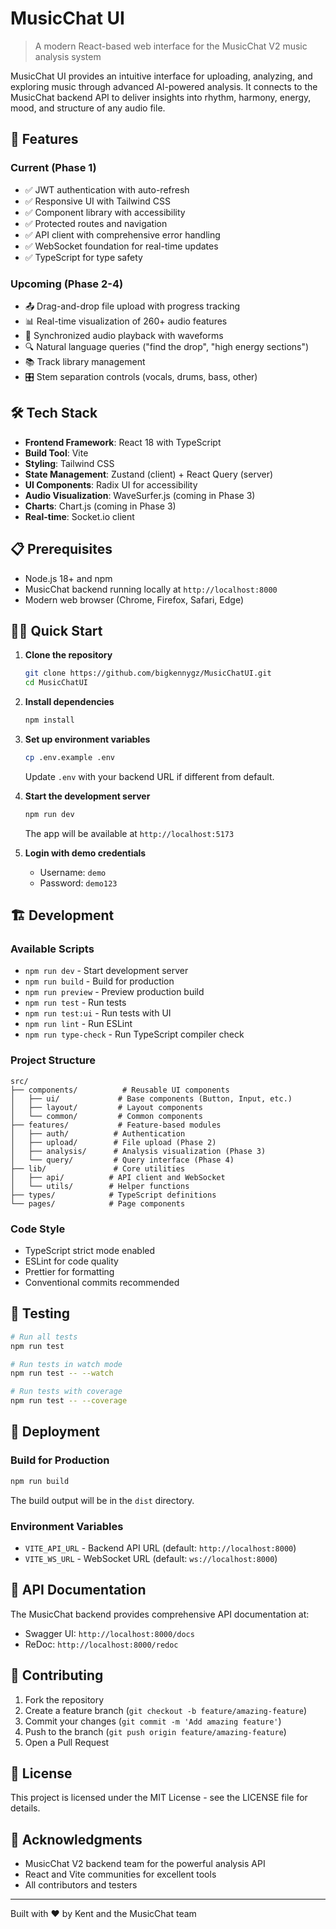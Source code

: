 # MusicChat UI

> A modern React-based web interface for the MusicChat V2 music analysis system

MusicChat UI provides an intuitive interface for uploading, analyzing, and exploring music through advanced AI-powered analysis. It connects to the MusicChat backend API to deliver insights into rhythm, harmony, energy, mood, and structure of any audio file.

## 🚀 Features

### Current (Phase 1)
- ✅ JWT authentication with auto-refresh
- ✅ Responsive UI with Tailwind CSS
- ✅ Component library with accessibility
- ✅ Protected routes and navigation
- ✅ API client with comprehensive error handling
- ✅ WebSocket foundation for real-time updates
- ✅ TypeScript for type safety

### Upcoming (Phase 2-4)
- 📤 Drag-and-drop file upload with progress tracking
- 📊 Real-time visualization of 260+ audio features
- 🎵 Synchronized audio playback with waveforms
- 🔍 Natural language queries ("find the drop", "high energy sections")
- 📚 Track library management
- 🎛️ Stem separation controls (vocals, drums, bass, other)

## 🛠️ Tech Stack

- **Frontend Framework**: React 18 with TypeScript
- **Build Tool**: Vite
- **Styling**: Tailwind CSS
- **State Management**: Zustand (client) + React Query (server)
- **UI Components**: Radix UI for accessibility
- **Audio Visualization**: WaveSurfer.js (coming in Phase 3)
- **Charts**: Chart.js (coming in Phase 3)
- **Real-time**: Socket.io client

## 📋 Prerequisites

- Node.js 18+ and npm
- MusicChat backend running locally at `http://localhost:8000`
- Modern web browser (Chrome, Firefox, Safari, Edge)

## 🏃‍♂️ Quick Start

1. **Clone the repository**
   ```bash
   git clone https://github.com/bigkennygz/MusicChatUI.git
   cd MusicChatUI
   ```

2. **Install dependencies**
   ```bash
   npm install
   ```

3. **Set up environment variables**
   ```bash
   cp .env.example .env
   ```
   Update `.env` with your backend URL if different from default.

4. **Start the development server**
   ```bash
   npm run dev
   ```
   The app will be available at `http://localhost:5173`

5. **Login with demo credentials**
   - Username: `demo`
   - Password: `demo123`

## 🏗️ Development

### Available Scripts

- `npm run dev` - Start development server
- `npm run build` - Build for production
- `npm run preview` - Preview production build
- `npm run test` - Run tests
- `npm run test:ui` - Run tests with UI
- `npm run lint` - Run ESLint
- `npm run type-check` - Run TypeScript compiler check

### Project Structure

```
src/
├── components/          # Reusable UI components
│   ├── ui/             # Base components (Button, Input, etc.)
│   ├── layout/         # Layout components
│   └── common/         # Common components
├── features/           # Feature-based modules
│   ├── auth/          # Authentication
│   ├── upload/        # File upload (Phase 2)
│   ├── analysis/      # Analysis visualization (Phase 3)
│   └── query/         # Query interface (Phase 4)
├── lib/               # Core utilities
│   ├── api/          # API client and WebSocket
│   └── utils/        # Helper functions
├── types/            # TypeScript definitions
└── pages/            # Page components
```

### Code Style

- TypeScript strict mode enabled
- ESLint for code quality
- Prettier for formatting
- Conventional commits recommended

## 🧪 Testing

```bash
# Run all tests
npm run test

# Run tests in watch mode
npm run test -- --watch

# Run tests with coverage
npm run test -- --coverage
```

## 🚀 Deployment

### Build for Production

```bash
npm run build
```

The build output will be in the `dist` directory.

### Environment Variables

- `VITE_API_URL` - Backend API URL (default: `http://localhost:8000`)
- `VITE_WS_URL` - WebSocket URL (default: `ws://localhost:8000`)

## 📝 API Documentation

The MusicChat backend provides comprehensive API documentation at:
- Swagger UI: `http://localhost:8000/docs`
- ReDoc: `http://localhost:8000/redoc`

## 🤝 Contributing

1. Fork the repository
2. Create a feature branch (`git checkout -b feature/amazing-feature`)
3. Commit your changes (`git commit -m 'Add amazing feature'`)
4. Push to the branch (`git push origin feature/amazing-feature`)
5. Open a Pull Request

## 📄 License

This project is licensed under the MIT License - see the LICENSE file for details.

## 🙏 Acknowledgments

- MusicChat V2 backend team for the powerful analysis API
- React and Vite communities for excellent tools
- All contributors and testers

---

Built with ❤️ by Kent and the MusicChat team